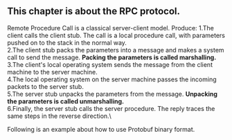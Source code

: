 ## This chapter is about the RPC protocol. 
Remote Procedure Call is a classical server-client model.
Produce:
1.The client calls the client stub. The call is a local procedure call, with parameters pushed on to the stack in the normal way.\
2.The client stub packs the parameters into a message and makes a system call to send the message. **Packing the parameters is called marshalling.**\
3.The client's local operating system sends the message from the client machine to the server machine.\
4.The local operating system on the server machine passes the incoming packets to the server stub.\
5.The server stub unpacks the parameters from the message. **Unpacking the parameters is called unmarshalling.**\
6.Finally, the server stub calls the server procedure. The reply traces the same steps in the reverse direction.\

Following is an example about how to use Protobuf binary format.
